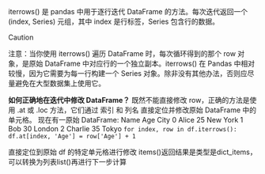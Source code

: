 iterrows() 是 pandas 中用于逐行迭代 DataFrame 的方法。每次迭代返回一个 (index, Series) 元组，其中 index 是行标签，Series 包含行的数据。

> [!CAUTION]
> 注意：当你使用 iterrows() 遍历 DataFrame 时，每次循环得到的那个 row 对象，是原始 DataFrame 中对应行的一个独立副本。iterrows() 在 Pandas 中相对较慢，因为它需要为每一行构建一个 Series 对象。除非没有其他办法，否则应尽量避免在大型数据集上使用它。

**如何正确地在迭代中修改 DataFrame？**
既然不能直接修改 row，正确的方法是使用 .at 或 .loc 方法，它们通过 索引 和 列名 直接定位并修改原始 DataFrame 中的单元格。
现在有一原始 DataFrame:
      Name  Age      City
0    Alice   25  New York
1      Bob   30    London
2  Charlie   35     Tokyo
`for index, row in df.iterrows():
    df.at[index, 'Age'] = row['Age'] + 1`

直接定位到原始 df 的特定单元格进行修改
items()返回结果是类型是dict_items，可以转换为列表list()再进行下一步计算